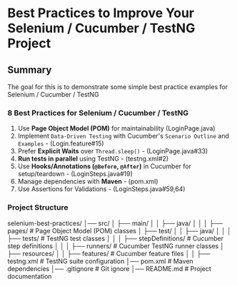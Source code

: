 # Best Practices to Improve Your Selenium / Cucumber / TestNG Project

## Summary
The goal for this is to demonstrate some simple best practice examples for Selenium / Cucumber / TestNG

### **8 Best Practices for Selenium / Cucumber / TestNG**
1. Use **Page Object Model (POM)** for maintainability (LoginPage.java)
2. Implement `Data-Driven Testing` with Cucumber's `Scenario Outline` and `Examples` - (Login.feature#15)
3. Prefer **Explicit Waits** over `Thread.sleep()` - (LoginPage.java#33)
4. **Run tests in parallel** using TestNG - (testng.xml#2)
5. Use **Hooks/Annotations (`@Before`, `@After`)** in Cucumber for setup/teardown - (LoginSteps.java#19)
6. Manage dependencies with **Maven** - (pom.xml)
7. Use Assertions for Validations - (LoginSteps.java#59,64)

### Project Structure
selenium-best-practices/
│── src/
│   ├── main/
│   │   ├── java/
│   │   │   ├── pages/               # Page Object Model (POM) classes
│   ├── test/
│   │   ├── java/
│   │   │   ├── tests/               # TestNG test classes
│   │   │   ├── stepDefinitions/     # Cucumber step definitions
│   │   │   ├── runners/             # Cucumber TestNG runner classes
│   ├── resources/
│   │   ├── features/                # Cucumber feature files
│   │   ├── testng.xml               # TestNG suite configuration
│── pom.xml                          # Maven dependencies
│── .gitignore                       # Git ignore
│── README.md                        # Project documentation
